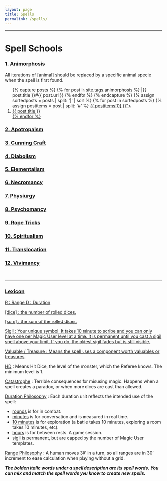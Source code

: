 ```yaml
---
layout: page
title: Spells
permalink: /spells/
---
```


---

# Spell Schools 
### 1. Animorphosis 
All iterations of [animal] should be replaced by a specific animal specie when the spell is first found.
<ol>
{% capture posts %}
{% for post in site.tags.animorphosis %}
|{{ post.title }}#{{ post.url }}
  {% endfor %}
{% endcapture %}
{% assign sortedposts = posts | split: '|' | sort %}
{% for post in sortedposts %}
    {% assign postitems = post | split: '#' %}
<a class="post-title" href="{{ postitems[1] }}">{{ postitems[0] }}">
<li> {{ post.title }} </li>
{% endfor %}
</ol>

### 2. Apotropaism
### 3. Cunning Craft
### 4. Diabolism
### 5. Elementalism
### 6. Necromancy
### 7. Physiurgy
### 8. Psychomancy
### 9. Rope Tricks
### 10. Spiritualism
### 11. Translocation
### 12. Vivimancy

<br>

---

### Lexicon

<ins>R</ins> : Range	  <ins>D</ins> : Duration

<ins>[dice]</ins> : the number of rolled dices.

<ins>[sum]</ins> : the sum of the rolled dices.

<ins>Sigil</ins> : Your unique symbol. It takes 10 minute to scribe and you can only have one per Magic User level at a time. It is permanent until you cast a sigil spell above your limit. If you do, the oldest sigil fades but is still visible.

<ins>Valuable / Treasure</ins> : Means the spell uses a component worth [valuables or treasures](/2020/11/10/extra-rules/).

<ins>HD</ins> : Means Hit Dice, the level of the monster, which the Referee knows. The minimum level is 1.

<ins>Catastrophe</ins> : Terrible consequences for misusing magic. Happens when a spell creates a paradox, or when more dices are cast than allowed.

<ins>Duration Philosophy</ins> : Each duration unit reflects the intended use of the spell:
- <ins>rounds</ins> is for in combat.
- <ins>minutes</ins> is for conversation and is measured in real time.
- <ins>10 minutes</ins> is for exploration (a battle takes 10 minutes, exploring a room takes 10 minutes, etc).
- <ins>hours</ins> is for between rests. A game session.
- <ins>sigil</ins> is permanent, but are capped by the number of Magic User templates.

<ins>Range Philosophy</ins> : 
A human moves 30’ in a turn, so all ranges are in 30’ increment to ease calculation when playing without a grid.

***The bolden italic words under a spell description are its spell words. You can mix and match the spell words you know to create new spells.***

